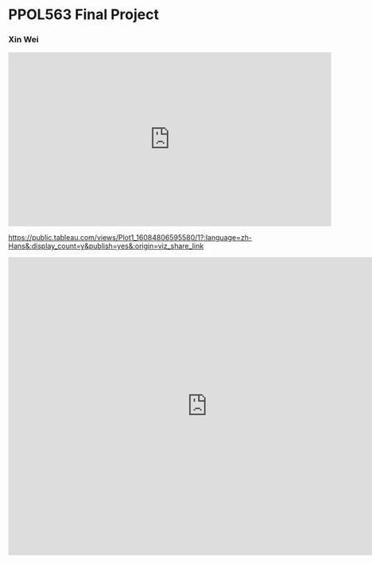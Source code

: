 # PPOL563 Final Project

### Xin Wei


<iframe seamless frameborder="0" src="https://public.tableau.com/views/Class_Tableau_Workbook_16084402257610/Sheet2?:language=zh-Hans&:display_count=n&publish=no&:showVizHome=no" width = '650' height = '350'></iframe>

https://public.tableau.com/views/Plot1_16084806595580/1?:language=zh-Hans&:display_count=y&publish=yes&:origin=viz_share_link

<p align="center"><iframe seamless frameborder="0" src="https://public.tableau.com/views/Plot1_16084806595580/1?:showVizHome=no" width = '800' height = '600' scrolling='No'></iframe>
